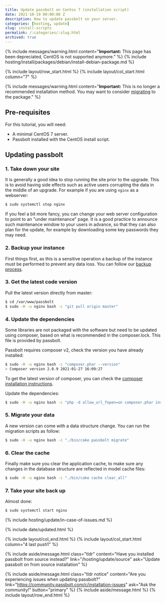 ```yaml
---
title: Update passbolt on Centos 7 (installation script)
date: 2021-10-19 00:00:00 Z
description: How to update passbolt on your server.
categories: [hosting, update]
slug: install-scripts
permalink: /:categories/:slug.html
archived: true
---
```


{% include messages/warning.html
    content="**Important:** This page has been depreciated, CentOS is not supported anymore."
%}
{% include hosting/install/packages/debian/install-debian-package.md %}


{% include layout/row_start.html %}
{% include layout/col_start.html column="7" %}

{% include messages/warning.html
    content="**Important:** This is no longer a recommended installation method. You may want to consider [migrating](/hosting/upgrade/pro/migrate-to-centos) to the package."
%}

## Pre-requisites

For this tutorial, you will need:
- A minimal CentOS 7 server.
- Passbolt installed with the CentOS install script.

## Updating passbolt
### 1. Take down your site

It is generally a good idea to stop running the site prior to the upgrade. This is to avoid having side effects
such as active users corrupting the data in the middle of an upgrade. For example if you are using `nginx` as a
webserver:
```bash
$ sudo systemctl stop nginx
```

If you feel a bit more fancy, you can change your web server configuration to point to an "under maintenance" page.
It is a good practice to announce such maintenance window to your users in advance, so that they can also
plan for the update, for example by downloading some key passwords they may need.

### 2. Backup your instance

First things first, as this is a sensitive operation a backup of the instance must be performed to prevent any data loss.
You can follow our [backup process](/hosting/backup).

### 3. Get the latest code version

Pull the latest version directly from master:
```bash
$ cd /var/www/passbolt
$ sudo -H -u nginx bash -c "git pull origin master"
```

### 4. Update the dependencies

Some libraries are not packaged with the software but need to be updated using composer, based on
what is recommended in the composer.lock. This file is provided by passbolt.

Passbolt requires composer v2, check the version you have already installed:

```bash
$ sudo -H -u nginx bash -c "composer.phar --version"
> Composer version 2.0.9 2021-01-27 16:09:27
```

To get the latest version of composer, you can check the
[composer installation instructions](https://getcomposer.org/download/).

Update the dependencies:

```bash
$ sudo -H -u nginx bash -c "php -d allow_url_fopen=on composer.phar install --no-dev -n -o"
```

### 5. Migrate your data

A new version can come with a data structure change. You can run the migration scripts as follow:
```bash
$ sudo -H -u nginx bash -c "./bin/cake passbolt migrate"
```

### 6. Clear the cache

Finally make sure you clear the application cache, to make sure any changes in the database structure are
reflected in model cache files:
```bash
$ sudo -H -u nginx bash -c "./bin/cake cache clear_all"
```

### 7. Take your site back up

Almost done:
```bash
$ sudo systemctl start nginx
```

{% include hosting/update/in-case-of-issues.md %}

{% include date/updated.html %}

{% include layout/col_end.html %}
{% include layout/col_start.html column="4 last push1" %}

{% include aside/message.html
    class="tldr"
    content="Have you installed passbolt from source instead?"
    link="/hosting/update/source"
    ask="Update passbolt on from source installation"
%}

{% include aside/message.html
    class="tldr notice"
    content="Are you experiencing issues when updating passbolt?"
    link="https://community.passbolt.com/c/installation-issues"
    ask="Ask the community!"
    button="primary"
%}
{% include aside/message.html %}
{% include layout/row_end.html %}
